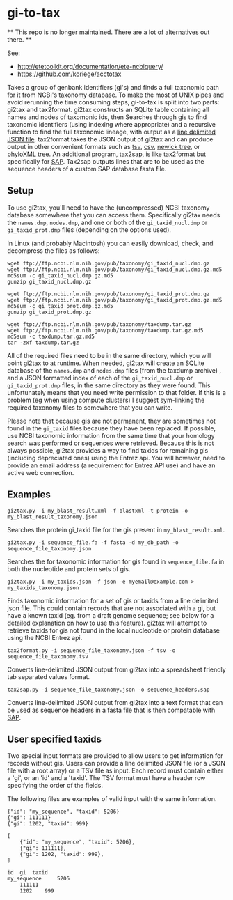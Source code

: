 gi-to-tax
=========

** This repo is no longer maintained. There are a lot of alternatives out there. **

See:

- <http://etetoolkit.org/documentation/ete-ncbiquery/>
- <https://github.com/koriege/acctotax>



Takes a group of genbank identifiers (gi's) and finds a full taxonomic path for it from NCBI's taxonomy database.
To make the most of UNIX pipes and avoid rerunning the time consuming steps, gi-to-tax is split into two parts: gi2tax and tax2format.
gi2tax constructs an SQLite table containing all names and nodes of taxomonic ids, then Searches through gis to find taxonomic identifiers (using indexing where appropriate) and a recursive function to find the full taxonomic lineage, with output as a [line delimited JSON file](http://jsonlines.org/).
tax2format takes the JSON output of gi2tax and can produce output in other convenient formats such as [tsv](https://en.wikipedia.org/wiki/Tab-separated_values), [csv](https://en.wikipedia.org/wiki/Comma-separated_values), [newick tree](https://en.wikipedia.org/wiki/Newick_format), or [phyloXML tree](http://www.phyloxml.org/). An additional program, tax2sap, is like tax2format but specifically for [SAP](https://github.com/kaspermunch/sap). Tax2sap outputs lines that are to be used as the sequence headers of a custom SAP database fasta file. 



Setup
-----

To use gi2tax, you'll need to have the (uncompressed) NCBI taxonomy database somewhere that you can access them.
Specifically gi2tax needs the `names.dmp`, `nodes.dmp`, and one or both of the `gi_taxid_nucl.dmp` or `gi_taxid_prot.dmp` files (depending on the options used).

In Linux (and probably Macintosh) you can easily download, check, and decompress the files as follows:

	wget ftp://ftp.ncbi.nlm.nih.gov/pub/taxonomy/gi_taxid_nucl.dmp.gz
	wget ftp://ftp.ncbi.nlm.nih.gov/pub/taxonomy/gi_taxid_nucl.dmp.gz.md5
	md5sum -c gi_taxid_nucl.dmp.gz.md5
	gunzip gi_taxid_nucl.dmp.gz

	wget ftp://ftp.ncbi.nlm.nih.gov/pub/taxonomy/gi_taxid_prot.dmp.gz
	wget ftp://ftp.ncbi.nlm.nih.gov/pub/taxonomy/gi_taxid_prot.dmp.gz.md5
	md5sum -c gi_taxid_prot.dmp.gz.md5
	gunzip gi_taxid_prot.dmp.gz

	wget ftp://ftp.ncbi.nlm.nih.gov/pub/taxonomy/taxdump.tar.gz
	wget ftp://ftp.ncbi.nlm.nih.gov/pub/taxonomy/taxdump.tar.gz.md5
	md5sum -c taxdump.tar.gz.md5
	tar -zxf taxdump.tar.gz

All of the required files need to be in the same directory, which you will point gi2tax to at runtime.
When needed, gi2tax will create an SQLite database of the `names.dmp` and `nodes.dmp` files (from the taxdump archive) , and a JSON formatted index of each of the `gi_taxid_nucl.dmp` or `gi_taxid_prot.dmp` files, in the same directory as they were found.
This unfortunately means that you need write permission to that folder.
If this is a problem (eg when using compute clusters) I suggest sym-linking the required taxonomy files to somewhere that you can write.

Please note that because gis are not permanent, they are sometimes not found in the `gi_taxid` files because they have been replaced.
If possible, use NCBI taxonomic information from the same time that your homology search was performed or sequences were retrieved.
Because this is not always possible, gi2tax provides a way to find taxids for remaining gis (including depreciated ones) using the Entrez api.
You will however, need to provide an email address (a requirement for Entrez API use) and have an active web connection.


Examples
-------

	gi2tax.py -i my_blast_result.xml -f blastxml -t protein -o my_blast_result_taxonomy.json

Searches the protein gi_taxid file for the gis present in `my_blast_result.xml`.

	gi2tax.py -i sequence_file.fa -f fasta -d my_db_path -o sequence_file_taxonomy.json

Searches the for taxonomic information for gis found in `sequence_file.fa` in both the nucleotide and protein sets of gis.

	gi2tax.py -i my_taxids.json -f json -e myemail@example.com > my_taxids_taxonomy.json

Finds taxonomic information for a set of gis or taxids from a line delimited json file.
This could contain records that are not associated with a gi, but have a known taxid (eg. from a draft genome sequence; see below for a detailed explanation on how to use this feature).
gi2tax will attempt to retrieve taxids for gis not found in the local nucleotide or protein database using the NCBI Entrez api.

	tax2format.py -i sequence_file_taxonomy.json -f tsv -o sequence_file_taxonomy.tsv

Converts line-delimited JSON output from gi2tax into a spreadsheet friendly tab separated values format.

	tax2sap.py -i sequence_file_taxonomy.json -o sequence_headers.sap

Converts line-delimited JSON output from gi2tax into a text format that can be used as sequence headers in a fasta file that is then compatable with [SAP](https://github.com/kaspermunch/sap). 

User specified taxids
-------------------------

Two special input formats are provided to allow users to get information for records without gis.
Users can provide a line delimited JSON file (or a JSON file with a root array) or a TSV file as input.
Each record must contain either a 'gi', or an 'id' and a 'taxid'.
The TSV format must have a header row specifying the order of the fields.

The following files are examples of valid input with the same information.

```
{"id": "my_sequence", "taxid": 5206}
{"gi": 111111}
{"gi": 1202, "taxid": 999}
```

```
[
	{"id": "my_sequence", "taxid": 5206},
	{"gi": 111111},
	{"gi": 1202, "taxid": 999},
]
```

```
id	gi	taxid
my_sequence		5206
	111111
	1202	999
```
